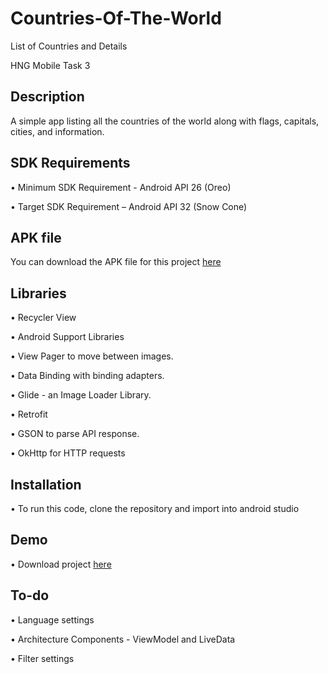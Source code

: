 # Countries-Of-The-World
List of Countries and Details

HNG Mobile Task 3

## Description
A simple app listing all the countries of the world along with flags, capitals, cities, and information.

## SDK Requirements
• Minimum SDK Requirement - Android API 26 (Oreo)

• Target SDK Requirement – Android API 32 (Snow Cone)

## APK file

You can download the APK file for this project [here]( )

## Libraries

• Recycler View

• Android Support Libraries

• View Pager to move between images.

• Data Binding with binding adapters.

 • Glide - an Image Loader Library.
 
 • Retrofit 
 
 • GSON to parse API response.
 
 • OkHttp for HTTP requests

## Installation

• To run this code, clone the repository and import into android studio



## Demo

• Download project [here]()

## To-do

• Language settings

• Architecture Components - ViewModel and LiveData

• Filter settings

